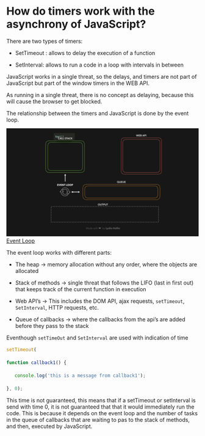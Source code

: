 # How do timers work with the asynchrony of JavaScript? 

There are two types of timers: 

* SetTimeout : allows to delay the execution of a function 

* SetInterval: allows to run a code in a loop with intervals in between 

JavaScript works in a single threat, so the delays, and timers are not part of JavaScript but part of the window timers in the WEB API. 

As running in a single threat, there is no concept as delaying, because this will cause the browser to get blocked. 

The relationship between the timers and JavaScript is done by the event loop. 

 ![Event Loop](images/event_loop.png)
 [Event Loop](https://dev.to/lydiahallie/javascript-visualized-event-loop-3dif )

The event loop works with different parts: 

* The heap → memory allocation without any order, where the objects are allocated 

* Stack of methods → single threat that follows the LIFO (last in first out) that keeps track of the current function in execution 

* Web API’s → This includes the DOM API, ajax requests, `setTimeout`, `SetInterval`, HTTP requests, etc. 

* Queue of callbacks  → where the callbacks from the api’s are added before they pass to the stack 

Eventhough `setTimeOut` and `SetInterval` are used with indication of time 

```Javascript
setTimeout( 

function callback1() {  

   console.log('this is a message from callback1');  

}, 0); 
```

This time is not guaranteed, this means that if a setTimeout or setInterval is send with time 0, it is not guaranteed that that it would immediately run the code. This is because it depends on the event loop and the number of tasks in the queue of callbacks that are waiting to pas to the stack of methods, and then, executed by JavaScript. 
